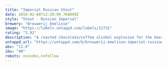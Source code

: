 ```yaml
---
title: "Imperial Russian Stout"
date: 2019-02-08T13:28:09.768099Z
style: "Stout - Russian Imperial"
brewery: "Brouwerij Emelisse"
image: "https://labels.untappd.com/labels/11731"
rating: "3.91"
description: "A roasted chocolate/coffee alcohol explosion for the beer drinker who already tasted the whole spectrum."
untappd_url: "https://untappd.com/b/brouwerij-emelisse-imperial-russian-stout/11731"
abv: "11.0"
ibu: "90"
robots: noindex,nofollow
---
```


